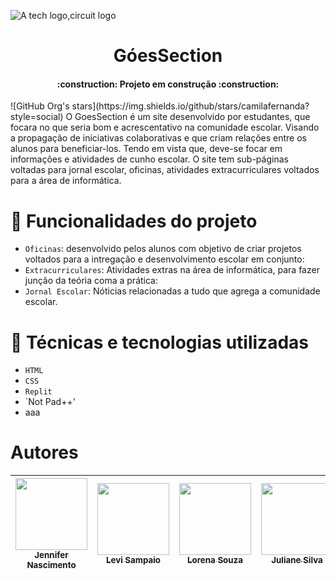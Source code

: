 ![A tech logo,circuit logo](https://user-images.githubusercontent.com/129389927/236314285-02580a2e-a464-417a-83db-4fd0e0615d26.png)
<h1 align="center"> GóesSection </h1>
<h4 align="center">
    :construction:  Projeto em construção  :construction:
</h4>
![GitHub Org's stars](https://img.shields.io/github/stars/camilafernanda?style=social)
O GoesSection é um site desenvolvido por estudantes, que focara no que seria bom e acrescentativo na comunidade escolar. Visando a propagação de iniciativas colaborativas e que criam relações entre os alunos para beneficiar-los.
 Tendo em vista que, deve-se focar em informações e atividades de cunho escolar. O site tem sub-páginas voltadas para jornal escolar, oficinas, atividades extracurriculares voltados para a área de informática.
 
 # :hammer: Funcionalidades do projeto

- `Oficinas`: desenvolvido pelos alunos com objetivo de criar projetos voltados para a intregação e desenvolvimento escolar em conjunto:
- `Extracurriculares`: Atividades extras na área de informática, para fazer junção da teória coma a prática:
- `Jornal Escolar`: Nóticias relacionadas a tudo que agrega a comunidade escolar.

# :hammer: Técnicas e tecnologias utilizadas

- `HTML`
- `CSS`
- `Replit`
- `Not Pad++'
- aaa
# Autores

| [<img src="https://avatars.githubusercontent.com/u/129389927?s=400&v=4" width=115><br><sub>Jennifer Nascimento</sub>](https://github.com/RochaJennifer) |  [<img src="https://avatars.githubusercontent.com/u/129390549?v=4" width=115><br><sub>Levi Sampaio</sub>](https://github.com/LeviSmp) |  [<img src="https://avatars.githubusercontent.com/u/131969913?v=4" width=115><br><sub>Lorena Souza</sub>](https://github.com/LorenaSouza2) | [<img src="https://avatars.githubusercontent.com/u/129390389?v=4" width=115><br><sub>Juliane Silva</sub>](https://github.com/JULIANESILV4) |  [<img src="https://avatars.githubusercontent.com/u/129390632?v=4" width=115><br><sub>Hanna Silva</sub>](https://github.com/hannasilv1) |
| :---: | :---: | :---: | :---: | :---: | 

